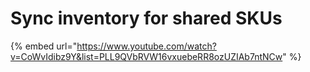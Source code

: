 # Sync inventory for shared SKUs

{% embed url="https://www.youtube.com/watch?v=CoWvIdibz9Y&list=PLL9QVbRVW16vxuebeRR8ozUZIAb7ntNCw" %}
